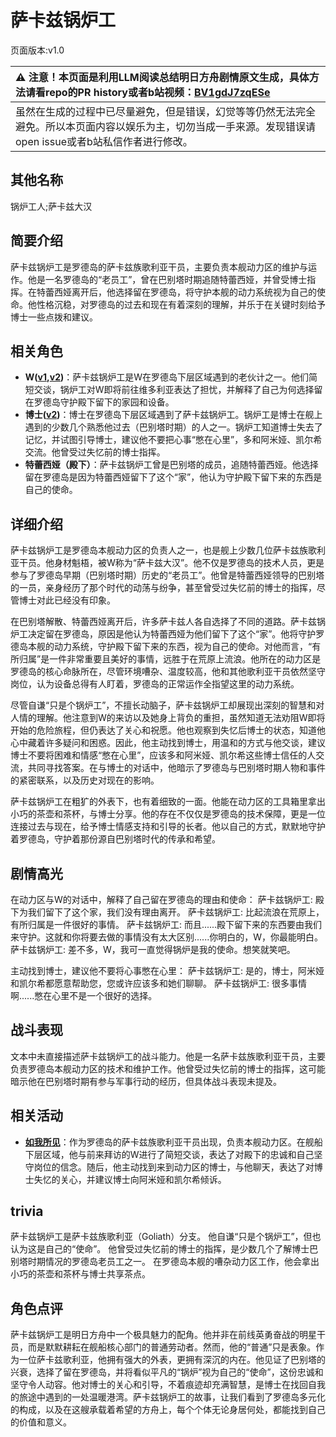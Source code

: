 # 萨卡兹锅炉工
页面版本:v1.0
 

| :warning: 注意！本页面是利用LLM阅读总结明日方舟剧情原文生成，具体方法请看repo的PR history或者b站视频：[BV1gdJ7zqESe](https://www.bilibili.com/video/BV1gdJ7zqESe/)         |
|:----------------------------|
| 虽然在生成的过程中已尽量避免，但是错误，幻觉等等仍然无法完全避免。所以本页面内容以娱乐为主，切勿当成一手来源。发现错误请open issue或者b站私信作者进行修改。|



## 其他名称
锅炉工人;萨卡兹大汉
## 简要介绍
萨卡兹锅炉工是罗德岛的萨卡兹族歌利亚干员，主要负责本舰动力区的维护与运作。他是一名罗德岛的“老员工”，曾在巴别塔时期追随特蕾西娅，并曾受博士指挥。在特蕾西娅离开后，他选择留在罗德岛，将守护本舰的动力系统视为自己的使命。他性格沉稳，对罗德岛的过去和现在有着深刻的理解，并乐于在关键时刻给予博士一些点拨和建议。
## 相关角色
-   **W([v1](char_113_cqbw.md),[v2](../char_v3/char_113_cqbw.md))**：萨卡兹锅炉工是W在罗德岛下层区域遇到的老伙计之一。他们简短交谈，锅炉工对W即将前往维多利亚表达了担忧，并解释了自己为何选择留在罗德岛守护殿下留下的家园和设备。
-   **博士([v2](../char_v3/extended_char_bo_shi.md))**：博士在罗德岛下层区域遇到了萨卡兹锅炉工。锅炉工是博士在舰上遇到的少数几个熟悉他过去（巴别塔时期）的人之一。锅炉工知道博士失去了记忆，并试图引导博士，建议他不要把心事“憋在心里”，多和阿米娅、凯尔希交流。他曾受过失忆前的博士指挥。
-   **特蕾西娅（殿下）**：萨卡兹锅炉工曾是巴别塔的成员，追随特蕾西娅。他选择留在罗德岛是因为特蕾西娅留下了这个“家”，他认为守护殿下留下来的东西是自己的使命。
## 详细介绍
萨卡兹锅炉工是罗德岛本舰动力区的负责人之一，也是舰上少数几位萨卡兹族歌利亚干员。他身材魁梧，被W称为“萨卡兹大汉”。他不仅是罗德岛的技术人员，更是参与了罗德岛早期（巴别塔时期）历史的“老员工”。他曾是特蕾西娅领导的巴别塔的一员，亲身经历了那个时代的动荡与纷争，甚至曾受过失忆前的博士的指挥，尽管博士对此已经没有印象。

在巴别塔解散、特蕾西娅离开后，许多萨卡兹人各自选择了不同的道路。萨卡兹锅炉工决定留在罗德岛，原因是他认为特蕾西娅为他们留下了这个“家”。他将守护罗德岛本舰的动力系统，守护殿下留下来的东西，视为自己的使命。对他而言，“有所归属”是一件非常重要且美好的事情，远胜于在荒原上流浪。他所在的动力区是罗德岛的核心命脉所在，尽管环境嘈杂、温度较高，他和其他歌利亚干员依然坚守岗位，认为设备总得有人盯着，罗德岛的正常运作全指望这里的动力系统。

尽管自谦“只是个锅炉工”，不擅长动脑子，萨卡兹锅炉工却展现出深刻的智慧和对人情的理解。他注意到W的来访以及她身上背负的重担，虽然知道无法劝阻W即将开始的危险旅程，但仍表达了关心和祝愿。他也观察到失忆后博士的状态，知道他心中藏着许多疑问和困惑。因此，他主动找到博士，用温和的方式与他交谈，建议博士不要将困难和情感“憋在心里”，应该多和阿米娅、凯尔希这些博士信任的人交流，共同寻找答案。在与博士的对话中，他暗示了罗德岛与巴别塔时期人物和事件的紧密联系，以及历史对现在的影响。

萨卡兹锅炉工在粗犷的外表下，也有着细致的一面。他能在动力区的工具箱里拿出小巧的茶壶和茶杯，与博士分享。他的存在不仅仅是罗德岛的技术保障，更是一位连接过去与现在，给予博士情感支持和引导的长者。他以自己的方式，默默地守护着罗德岛，守护着那份源自巴别塔时代的传承和希望。
## 剧情高光
在动力区与W的对话中，解释了自己留在罗德岛的理由和使命：
萨卡兹锅炉工:  殿下为我们留下了这个家，我们没有理由离开。
萨卡兹锅炉工:  比起流浪在荒原上，有所归属是一件很好的事情。
萨卡兹锅炉工:  而且......殿下留下来的东西要由我们来守护。这就和你将要去做的事情没有太大区别......你明白的，W，你最能明白。
萨卡兹锅炉工:  差不多，W，我可一直觉得锅炉是我的使命。想笑就笑吧。

主动找到博士，建议他不要将心事憋在心里：
萨卡兹锅炉工:  是的，博士，阿米娅和凯尔希都愿意帮助您，您或许应该多和她们聊聊。
萨卡兹锅炉工:  很多事情啊......憋在心里不是一个很好的选择。
## 战斗表现
文本中未直接描述萨卡兹锅炉工的战斗能力。他是一名萨卡兹族歌利亚干员，主要负责罗德岛本舰动力区的技术和维护工作。他曾受过失忆前的博士的指挥，这可能暗示他在巴别塔时期有参与军事行动的经历，但具体战斗表现未提及。
## 相关活动
-   **[如我所见](../stories/act8mini.md)**：作为罗德岛的萨卡兹族歌利亚干员出现，负责本舰动力区。在舰船下层区域，他与前来拜访的W进行了简短交谈，表达了对殿下的忠诚和自己坚守岗位的信念。随后，他主动找到来到动力区的博士，与他聊天，表达了对博士失忆的关心，并建议博士向阿米娅和凯尔希倾诉。
## trivia
萨卡兹锅炉工是萨卡兹族歌利亚（Goliath）分支。
他自谦“只是个锅炉工”，但也认为这是自己的“使命”。
他曾受过失忆前的博士的指挥，是少数几个了解博士巴别塔时期情况的罗德岛老员工之一。
在罗德岛本舰的嘈杂动力区工作，他会拿出小巧的茶壶和茶杯与博士共享茶点。
## 角色点评
萨卡兹锅炉工是明日方舟中一个极具魅力的配角。他并非在前线英勇奋战的明星干员，而是默默耕耘在舰船核心部门的普通劳动者。然而，他的“普通”只是表象。作为一位萨卡兹歌利亚，他拥有强大的外表，更拥有深沉的内在。他见证了巴别塔的兴衰，选择了留在罗德岛，并将看似平凡的“锅炉”视为自己的“使命”，这份忠诚和坚守令人动容。他对博士的关心和引导，不着痕迹却充满智慧，是博士在找回自我的旅途中遇到的一处温暖港湾。萨卡兹锅炉工的故事，让我们看到了罗德岛多元化的构成，以及在这艘承载着希望的方舟上，每个个体无论身居何处，都能找到自己的价值和意义。